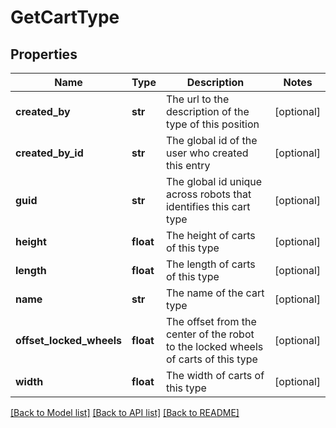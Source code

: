 # GetCartType

## Properties
Name | Type | Description | Notes
------------ | ------------- | ------------- | -------------
**created_by** | **str** | The url to the description of the type of this position | [optional] 
**created_by_id** | **str** | The global id of the user who created this entry | [optional] 
**guid** | **str** | The global id unique across robots that identifies this cart type | [optional] 
**height** | **float** | The height of carts of this type | [optional] 
**length** | **float** | The length of carts of this type | [optional] 
**name** | **str** | The name of the cart type | [optional] 
**offset_locked_wheels** | **float** | The offset from the center of the robot to the locked wheels of carts of this type | [optional] 
**width** | **float** | The width of carts of this type | [optional] 

[[Back to Model list]](../README.md#documentation-for-models) [[Back to API list]](../README.md#documentation-for-api-endpoints) [[Back to README]](../README.md)

